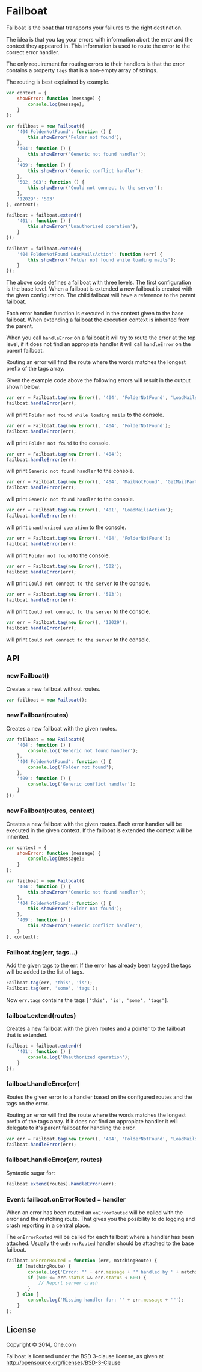 # Failboat

Failboat is the boat that transports your failures to the right
destination.

The idea is that you tag your errors with information abort the error
and the context they appeared in. This information is used to route
the error to the correct error handler.

The only requirement for routing errors to their handlers is that the
error contains a property `tags` that is a non-empty array of strings.

The routing is best explained by example.

```js
var context = {
    showError: function (message) {
        console.log(message);
    }
};

var failboat = new Failboat({
    '404 FolderNotFound': function () {
        this.showError('Folder not found');
    },
    '404': function () {
        this.showError('Generic not found handler');
    },
    '409': function () {
        this.showError('Generic conflict handler');
    },
    '502, 503': function () {
        this.showError('Could not connect to the server');
    },
    '12029': '503'
}, context);

failboat = failboat.extend({
    '401': function () {
        this.showError('Unauthorized operation');
    }
});

failboat = failboat.extend({
    '404 FolderNotFound LoadMailsAction': function (err) {
        this.showError('Folder not found while loading mails');
    }
});
```

The above code defines a failboat with three levels. The first
configuration is the base level. When a failboat is extended a new
failboat is created with the given configuration. The child failboat
will have a reference to the parent failboat.

Each error handler function is executed in the context given to the
base failboat. When extending a failboat the execution context is
inherited from the parent.

When you call `handleError` on a failboat it will try to route the
error at the top level, if it does not find an appropiate handler it
will call `handleError` on the parent failboat.

Routing an error will find the route where the words matches the
longest prefix of the tags array.

Given the example code above the following errors will result in the
output shown below:

```js
var err = Failboat.tag(new Error(), '404', 'FolderNotFound', 'LoadMailsAction');
failboat.handleError(err);
```

will print `Folder not found while loading mails` to the console.


```js
var err = Failboat.tag(new Error(), '404', 'FolderNotFound');
failboat.handleError(err);
```

will print `Folder not found` to the console.


```js
var err = Failboat.tag(new Error(), '404');
failboat.handleError(err);
```

will print `Generic not found handler` to the console.


```js
var err = Failboat.tag(new Error(), '404', 'MailNotFound', 'GetMailPartAction');
failboat.handleError(err);
```

will print `Generic not found handler` to the console.


```js
var err = Failboat.tag(new Error(), '401', 'LoadMailsAction');
failboat.handleError(err);
```

will print `Unauthorized operation` to the console.


```js
var err = Failboat.tag(new Error(), '404', 'FolderNotFound');
failboat.handleError(err);
```

will print `Folder not found` to the console.

```js
var err = Failboat.tag(new Error(), '502');
failboat.handleError(err);
```

will print `Could not connect to the server` to the console.

```js
var err = Failboat.tag(new Error(), '503');
failboat.handleError(err);
```

will print `Could not connect to the server` to the console.

```js
var err = Failboat.tag(new Error(), '12029');
failboat.handleError(err);
```

will print `Could not connect to the server` to the console.

## API

### new Failboat()

Creates a new failboat without routes.

```js
var failboat = new Failboat();
```

### new Failboat(routes)

Creates a new failboat with the given routes.

```js
var failboat = new Failboat({
    '404': function () {
        console.log('Generic not found handler');
    },
    '404 FolderNotFound': function () {
        console.log('Folder not found');
    },
    '409': function () {
        console.log('Generic conflict handler');
    }
});
```

### new Failboat(routes, context)

Creates a new failboat with the given routes. Each error handler will
be executed in the given context. If the failboat is extended the
context will be inherited.

```js
var context = {
    showError: function (message) {
        console.log(message);
    }
};

var failboat = new Failboat({
    '404': function () {
        this.showError('Generic not found handler');
    },
    '404 FolderNotFound': function () {
        this.showError('Folder not found');
    },
    '409': function () {
        this.showError('Generic conflict handler');
    }
}, context);
```

### Failboat.tag(err, tags...)

Add the given tags to the err. If the error has already been tagged
the tags will be added to the list of tags.

```js
Failboat.tag(err, 'this', 'is');
Failboat.tag(err, 'some', 'tags');
```

Now `err.tags` contains the tags `['this', 'is', 'some', 'tags']`.

### failboat.extend(routes)

Creates a new failboat with the given routes and a pointer to the
failboat that is extended.

```js
failboat = failboat.extend({
    '401': function () {
        console.log('Unauthorized operation');
    }
});
```

### failboat.handleError(err)

Routes the given error to a handler based on the configured routes and
the tags on the error.

Routing an error will find the route where the words matches the
longest prefix of the tags array. If it does not find an appropiate
handler it will delegate to it's parent failboat for handling the
error.

```js
var err = Failboat.tag(new Error(), '404', 'FolderNotFound', 'LoadMailsAction');
failboat.handleError(err);
```

### failboat.handleError(err, routes)

Syntaxtic sugar for:

```js
failboat.extend(routes).handleError(err);
```

### Event: failboat.onErrorRouted = handler

When an error has been routed an `onErrorRouted` will be called with
the error and the matching route. That gives you the posibility to do
logging and crash reporting in a central place.

The `onErrorRouted` will be called for each failboat where a handler
has been attached. Usually the `onErrorRouted` handler should be
attached to the base failboat.

```js
failboat.onErrorRouted = function (err, matchingRoute) {
    if (matchingRoute) {
        console.log('Error: "' + err.message + '" handled by ' + matchingRoute);
        if (500 <= err.status && err.status < 600) {
            // Report server crash
        }
    } else {
        console.log('Missing handler for: "' + err.message + '"');
    }
};
```

## License
Copyright © 2014, One.com

Failboat is licensed under the BSD 3-clause license, as given at http://opensource.org/licenses/BSD-3-Clause
